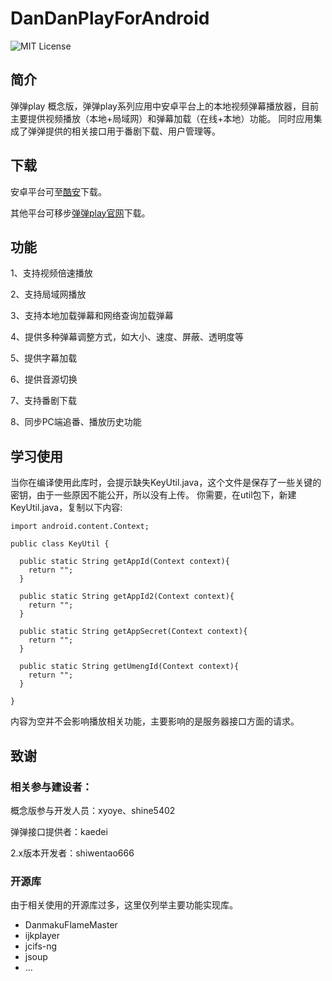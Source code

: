 # DanDanPlayForAndroid

![MIT License](https://img.shields.io/badge/licence-MIT-green.svg)

## 简介

弹弹play 概念版，弹弹play系列应用中安卓平台上的本地视频弹幕播放器，目前主要提供视频播放（本地+局域网）和弹幕加载（在线+本地）功能。
同时应用集成了弹弹提供的相关接口用于番剧下载、用户管理等。

## 下载

安卓平台可至[酷安](https://www.coolapk.com/apk/com.xyoye.dandanplay)下载。

其他平台可移步[弹弹play官网](http://www.dandanplay.com)下载。

## 功能

1、支持视频倍速播放

2、支持局域网播放

3、支持本地加载弹幕和网络查询加载弹幕

4、提供多种弹幕调整方式，如大小、速度、屏蔽、透明度等

5、提供字幕加载

6、提供音源切换

7、支持番剧下载

8、同步PC端追番、播放历史功能

## 学习使用
当你在编译使用此库时，会提示缺失KeyUtil.java，这个文件是保存了一些关键的密钥，由于一些原因不能公开，所以没有上传。
你需要，在util包下，新建KeyUtil.java，复制以下内容:


    import android.content.Context;
    
    public class KeyUtil {
    
      public static String getAppId(Context context){
        return "";
      }

      public static String getAppId2(Context context){
        return "";
      }

      public static String getAppSecret(Context context){
        return "";
      }

      public static String getUmengId(Context context){
        return "";
      }
    
    }

内容为空并不会影响播放相关功能，主要影响的是服务器接口方面的请求。

## 致谢
### 相关参与建设者：
概念版参与开发人员：xyoye、shine5402

弹弹接口提供者：kaedei

2.x版本开发者：shiwentao666

### 开源库
由于相关使用的开源库过多，这里仅列举主要功能实现库。
- DanmakuFlameMaster
- ijkplayer
- jcifs-ng
- jsoup
- ...

